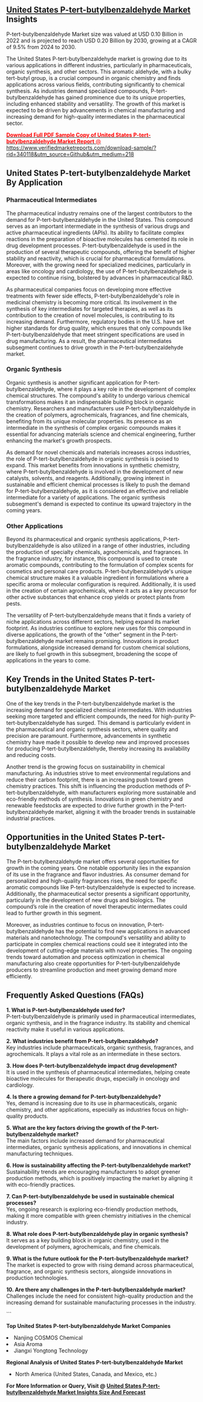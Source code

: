 <h2><a href="https://www.verifiedmarketreports.com/download-sample/?rid=340118&amp;utm_source=Github&amp;utm_medium=218" target="_blank">United States P-tert-butylbenzaldehyde Market</a> Insights</h2><p>P-tert-butylbenzaldehyde Market size was valued at USD 0.10 Billion in 2022 and is projected to reach USD 0.20 Billion by 2030, growing at a CAGR of 9.5% from 2024 to 2030.</p><p> <p>The United States P-tert-butylbenzaldehyde market is growing due to its various applications in different industries, particularly in pharmaceuticals, organic synthesis, and other sectors. This aromatic aldehyde, with a bulky tert-butyl group, is a crucial compound in organic chemistry and finds applications across various fields, contributing significantly to chemical synthesis. As industries demand specialized compounds, P-tert-butylbenzaldehyde has gained prominence due to its unique properties, including enhanced stability and versatility. The growth of this market is expected to be driven by advancements in chemical manufacturing and increasing demand for high-quality intermediates in the pharmaceutical sector. <a href="#"><p><span class=""><span style="color: #ff0000;"><strong>Download Full PDF Sample Copy of United States P-tert-butylbenzaldehyde Market Report</strong> @ </span><a href="https://www.verifiedmarketreports.com/download-sample/?rid=340118&amp;utm_source=Github&amp;utm_medium=218" target="_blank">https://www.verifiedmarketreports.com/download-sample/?rid=340118&amp;utm_source=Github&amp;utm_medium=218</a></span></p></a></p> <h2>United States P-tert-butylbenzaldehyde Market By Application</h2> <h3>Pharmaceutical Intermediates</h3> <p>The pharmaceutical industry remains one of the largest contributors to the demand for P-tert-butylbenzaldehyde in the United States. This compound serves as an important intermediate in the synthesis of various drugs and active pharmaceutical ingredients (APIs). Its ability to facilitate complex reactions in the preparation of bioactive molecules has cemented its role in drug development processes. P-tert-butylbenzaldehyde is used in the production of several therapeutic compounds, offering the benefit of higher stability and reactivity, which is crucial for pharmaceutical formulations. Moreover, with the growing need for specialized medicines, particularly in areas like oncology and cardiology, the use of P-tert-butylbenzaldehyde is expected to continue rising, bolstered by advances in pharmaceutical R&D.</p> <p>As pharmaceutical companies focus on developing more effective treatments with fewer side effects, P-tert-butylbenzaldehyde's role in medicinal chemistry is becoming more critical. Its involvement in the synthesis of key intermediates for targeted therapies, as well as its contribution to the creation of novel molecules, is contributing to its increasing demand. Furthermore, regulatory bodies in the U.S. have set higher standards for drug quality, which ensures that only compounds like P-tert-butylbenzaldehyde that meet stringent specifications are used in drug manufacturing. As a result, the pharmaceutical intermediates subsegment continues to drive growth in the P-tert-butylbenzaldehyde market.</p> <h3>Organic Synthesis</h3> <p>Organic synthesis is another significant application for P-tert-butylbenzaldehyde, where it plays a key role in the development of complex chemical structures. The compound's ability to undergo various chemical transformations makes it an indispensable building block in organic chemistry. Researchers and manufacturers use P-tert-butylbenzaldehyde in the creation of polymers, agrochemicals, fragrances, and fine chemicals, benefiting from its unique molecular properties. Its presence as an intermediate in the synthesis of complex organic compounds makes it essential for advancing materials science and chemical engineering, further enhancing the market's growth prospects.</p> <p>As demand for novel chemicals and materials increases across industries, the role of P-tert-butylbenzaldehyde in organic synthesis is poised to expand. This market benefits from innovations in synthetic chemistry, where P-tert-butylbenzaldehyde is involved in the development of new catalysts, solvents, and reagents. Additionally, growing interest in sustainable and efficient chemical processes is likely to push the demand for P-tert-butylbenzaldehyde, as it is considered an effective and reliable intermediate for a variety of applications. The organic synthesis subsegment's demand is expected to continue its upward trajectory in the coming years.</p> <h3>Other Applications</h3> <p>Beyond its pharmaceutical and organic synthesis applications, P-tert-butylbenzaldehyde is also utilized in a range of other industries, including the production of specialty chemicals, agrochemicals, and fragrances. In the fragrance industry, for instance, this compound is used to create aromatic compounds, contributing to the formulation of complex scents for cosmetics and personal care products. P-tert-butylbenzaldehyde's unique chemical structure makes it a valuable ingredient in formulations where a specific aroma or molecular configuration is required. Additionally, it is used in the creation of certain agrochemicals, where it acts as a key precursor for other active substances that enhance crop yields or protect plants from pests.</p> <p>The versatility of P-tert-butylbenzaldehyde means that it finds a variety of niche applications across different sectors, helping expand its market footprint. As industries continue to explore new uses for this compound in diverse applications, the growth of the "other" segment in the P-tert-butylbenzaldehyde market remains promising. Innovations in product formulations, alongside increased demand for custom chemical solutions, are likely to fuel growth in this subsegment, broadening the scope of applications in the years to come.</p> <h2>Key Trends in the United States P-tert-butylbenzaldehyde Market</h2> <p>One of the key trends in the P-tert-butylbenzaldehyde market is the increasing demand for specialized chemical intermediates. With industries seeking more targeted and efficient compounds, the need for high-purity P-tert-butylbenzaldehyde has surged. This demand is particularly evident in the pharmaceutical and organic synthesis sectors, where quality and precision are paramount. Furthermore, advancements in synthetic chemistry have made it possible to develop new and improved processes for producing P-tert-butylbenzaldehyde, thereby increasing its availability and reducing costs.</p> <p>Another trend is the growing focus on sustainability in chemical manufacturing. As industries strive to meet environmental regulations and reduce their carbon footprint, there is an increasing push toward green chemistry practices. This shift is influencing the production methods of P-tert-butylbenzaldehyde, with manufacturers exploring more sustainable and eco-friendly methods of synthesis. Innovations in green chemistry and renewable feedstocks are expected to drive further growth in the P-tert-butylbenzaldehyde market, aligning it with the broader trends in sustainable industrial practices.</p> <h2>Opportunities in the United States P-tert-butylbenzaldehyde Market</h2> <p>The P-tert-butylbenzaldehyde market offers several opportunities for growth in the coming years. One notable opportunity lies in the expansion of its use in the fragrance and flavor industries. As consumer demand for personalized and high-quality fragrances rises, the need for specific aromatic compounds like P-tert-butylbenzaldehyde is expected to increase. Additionally, the pharmaceutical sector presents a significant opportunity, particularly in the development of new drugs and biologics. The compound’s role in the creation of novel therapeutic intermediates could lead to further growth in this segment.</p> <p>Moreover, as industries continue to focus on innovation, P-tert-butylbenzaldehyde has the potential to find new applications in advanced materials and nanotechnology. The compound's versatility and ability to participate in complex chemical reactions could see it integrated into the development of cutting-edge materials with novel properties. The ongoing trends toward automation and process optimization in chemical manufacturing also create opportunities for P-tert-butylbenzaldehyde producers to streamline production and meet growing demand more efficiently.</p> <h2>Frequently Asked Questions (FAQs)</h2> <p><b>1. What is P-tert-butylbenzaldehyde used for?</b><br> P-tert-butylbenzaldehyde is primarily used in pharmaceutical intermediates, organic synthesis, and in the fragrance industry. Its stability and chemical reactivity make it useful in various applications.</p> <p><b>2. What industries benefit from P-tert-butylbenzaldehyde?</b><br> Key industries include pharmaceuticals, organic synthesis, fragrances, and agrochemicals. It plays a vital role as an intermediate in these sectors.</p> <p><b>3. How does P-tert-butylbenzaldehyde impact drug development?</b><br> It is used in the synthesis of pharmaceutical intermediates, helping create bioactive molecules for therapeutic drugs, especially in oncology and cardiology.</p> <p><b>4. Is there a growing demand for P-tert-butylbenzaldehyde?</b><br> Yes, demand is increasing due to its use in pharmaceuticals, organic chemistry, and other applications, especially as industries focus on high-quality products.</p> <p><b>5. What are the key factors driving the growth of the P-tert-butylbenzaldehyde market?</b><br> The main factors include increased demand for pharmaceutical intermediates, organic synthesis applications, and innovations in chemical manufacturing techniques.</p> <p><b>6. How is sustainability affecting the P-tert-butylbenzaldehyde market?</b><br> Sustainability trends are encouraging manufacturers to adopt greener production methods, which is positively impacting the market by aligning it with eco-friendly practices.</p> <p><b>7. Can P-tert-butylbenzaldehyde be used in sustainable chemical processes?</b><br> Yes, ongoing research is exploring eco-friendly production methods, making it more compatible with green chemistry initiatives in the chemical industry.</p> <p><b>8. What role does P-tert-butylbenzaldehyde play in organic synthesis?</b><br> It serves as a key building block in organic chemistry, used in the development of polymers, agrochemicals, and fine chemicals.</p> <p><b>9. What is the future outlook for the P-tert-butylbenzaldehyde market?</b><br> The market is expected to grow with rising demand across pharmaceutical, fragrance, and organic synthesis sectors, alongside innovations in production technologies.</p> <p><b>10. Are there any challenges in the P-tert-butylbenzaldehyde market?</b><br> Challenges include the need for consistent high-quality production and the increasing demand for sustainable manufacturing processes in the industry.</p> ```</p><p><strong>Top United States P-tert-butylbenzaldehyde Market Companies</strong></p><div data-test-id=""><p><li>Nanjing COSMOS Chemical</li><li> Asia Aroma</li><li> Jiangxi Yongtong Technology</li></p><div><strong>Regional Analysis of&nbsp;United States P-tert-butylbenzaldehyde Market</strong></div><ul><li dir="ltr"><p dir="ltr">North America&nbsp;(United States, Canada, and Mexico, etc.)</p></li></ul><p><strong>For More Information or Query, Visit @&nbsp;</strong><strong><a href="https://www.verifiedmarketreports.com/product/p-tert-butylbenzaldehyde-market/?utm_source=Github&amp;utm_medium=218" target="_blank">United States P-tert-butylbenzaldehyde Market Insights Size And Forecast</a></strong></p></div>

